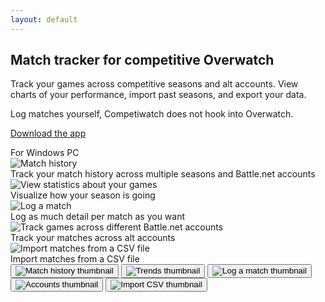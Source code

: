 ```yaml
---
layout: default
---
```


<div class="clearfix mb-4 pb-4">
  <div class="col-md-7 f4 float-md-left text-center mb-4-sm">
    <h2 class="h2 mb-2 text-normal">Match tracker for competitive Overwatch</h2>
    <div class="mx-auto col-md-10">
      <p>
        Track your games across competitive seasons and alt accounts.
        <span class="no-wrap">View charts</span> of your performance, import
        past seasons, <span class="no-wrap">and export your data.</span>
      </p>
      Log matches yourself, Competiwatch does not hook into Overwatch.
    </div>
  </div>
  <div class="col-md-5 float-md-left text-center">
    <p>
      <a class="btn-primary btn-large h2 btn" href="{{ site.app_repo_url }}/releases/latest">Download the app</a>
    </p>
    <span class="text-small text-gray">For Windows PC</span>
  </div>
</div>

<div class="carousel border rounded-2 js-carousel">
  <div class="carousel-image anim-fade-in text-center active screenshot-1">
    <img src="{{ "/assets/match-history.png" | relative_url }}" class="d-inline-block img-responsive" alt="Match history">
    <div class="pt-2 text-gray">
      Track your match history across multiple seasons and Battle.net accounts
    </div>
  </div>
  <div class="carousel-image anim-fade-in text-center screenshot-2">
    <img src="{{ "/assets/trends.png" | relative_url }}" class="d-inline-block img-responsive" alt="View statistics about your games">
    <div class="pt-2 text-gray">
      Visualize how your season is going
    </div>
  </div>
  <div class="carousel-image anim-fade-in text-center screenshot-3">
    <img src="{{ "/assets/log-match.png" | relative_url }}" class="d-inline-block img-responsive" alt="Log a match">
    <div class="pt-2 text-gray">
      Log as much detail per match as you want
    </div>
  </div>
  <div class="carousel-image anim-fade-in text-center screenshot-4">
    <img src="{{ "/assets/accounts.png" | relative_url }}" class="d-inline-block img-responsive" alt="Track games across different Battle.net accounts">
    <div class="pt-2 text-gray">
      Track your matches across alt accounts
    </div>
  </div>
  <div class="carousel-image anim-fade-in text-center screenshot-5">
    <img src="{{ "/assets/import.png" | relative_url }}" class="d-inline-block img-responsive" alt="Import matches from a CSV file">
    <div class="pt-2 text-gray">
      Import matches from a CSV file
    </div>
  </div>

  <div class="carousel-nav border-top d-flex flex-items-stretch flex-justify-between">
    <button aria-label="Match history" type="button" class="border-right carousel-nav-item active tooltipped tooltipped-n js-carousel-nav-item" data-target="screenshot-1">
      <img src="{{ "/assets/match-history.png" | relative_url }}" class="img-responsive" alt="Match history thumbnail">
    </button>
    <button aria-label="Trends" type="button" class="border-right carousel-nav-item tooltipped tooltipped-n js-carousel-nav-item" data-target="screenshot-2">
      <img src="{{ "/assets/trends-thumb.png" | relative_url }}" class="img-responsive" alt="Trends thumbnail">
    </button>
    <button aria-label="Log a match" type="button" class="border-right carousel-nav-item tooltipped tooltipped-n js-carousel-nav-item" data-target="screenshot-3">
      <img src="{{ "/assets/log-match-thumb.png" | relative_url }}" class="img-responsive" alt="Log a match thumbnail">
    </button>
    <button aria-label="Accounts" type="button" class="border-right carousel-nav-item tooltipped tooltipped-n js-carousel-nav-item" data-target="screenshot-4">
      <img src="{{ "/assets/accounts-thumb.png" | relative_url }}" class="img-responsive" alt="Accounts thumbnail">
    </button>
    <button aria-label="Import matches" type="button" class="carousel-nav-item tooltipped tooltipped-n js-carousel-nav-item" data-target="screenshot-5">
      <img src="{{ "/assets/import.png" | relative_url }}" class="img-responsive" alt="Import CSV thumbnail">
    </button>
  </div>
</div>
